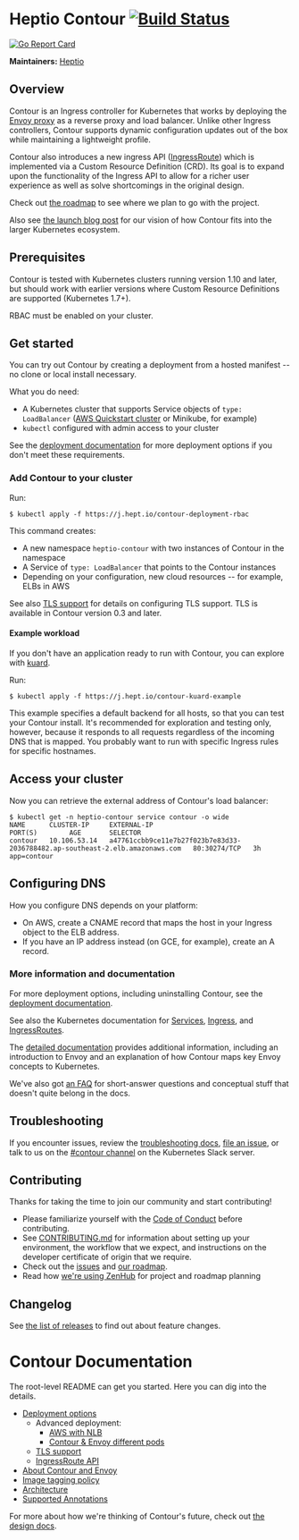 # Heptio Contour [![Build Status][1]][2]

[![Go Report Card][21]][22]

**Maintainers:** [Heptio][0]

## Overview
Contour is an Ingress controller for Kubernetes that works by deploying the [Envoy proxy][13] as a reverse proxy and load balancer. Unlike other Ingress controllers, Contour supports dynamic configuration updates out of the box while maintaining a lightweight profile.

Contour also introduces a new ingress API ([IngressRoute][23]) which is implemented via a Custom Resource Definition (CRD). Its goal is to expand upon the functionality of the Ingress API to allow for a richer user experience as well as solve shortcomings in the original design.

Check out [the roadmap][15] to see where we plan to go with the project.

Also see [the launch blog post][17] for our vision of how Contour fits into the larger Kubernetes ecosystem.

## Prerequisites

Contour is tested with Kubernetes clusters running version 1.10 and later, but should work with earlier versions where Custom Resource Definitions are supported (Kubernetes 1.7+).

RBAC must be enabled on your cluster.

## Get started

You can try out Contour by creating a deployment from a hosted manifest -- no clone or local install necessary.

What you do need:

- A Kubernetes cluster that supports Service objects of `type: LoadBalancer` ([AWS Quickstart cluster][9] or Minikube, for example)
- `kubectl` configured with admin access to your cluster

See the [deployment documentation][10] for more deployment options if you don't meet these requirements.

### Add Contour to your cluster

Run:

```
$ kubectl apply -f https://j.hept.io/contour-deployment-rbac
```

This command creates:

- A new namespace `heptio-contour` with two instances of Contour in the namespace
- A Service of `type: LoadBalancer` that points to the Contour instances
- Depending on your configuration, new cloud resources -- for example, ELBs in AWS

See also [TLS support](docs/tls.md) for details on configuring TLS support. TLS is available in Contour version 0.3 and later.

#### Example workload

If you don't have an application ready to run with Contour, you can explore with [kuard][14].

Run:

```
$ kubectl apply -f https://j.hept.io/contour-kuard-example
```

This example specifies a default backend for all hosts, so that you can test your Contour install. It's recommended for exploration and testing only, however, because it responds to all requests regardless of the incoming DNS that is mapped. You probably want to run with specific Ingress rules for specific hostnames.

## Access your cluster

Now you can retrieve the external address of Contour's load balancer:

```
$ kubectl get -n heptio-contour service contour -o wide
NAME      CLUSTER-IP     EXTERNAL-IP                                                                    PORT(S)        AGE       SELECTOR
contour   10.106.53.14   a47761ccbb9ce11e7b27f023b7e83d33-2036788482.ap-southeast-2.elb.amazonaws.com   80:30274/TCP   3h        app=contour
```

## Configuring DNS

How you configure DNS depends on your platform:

- On AWS, create a CNAME record that maps the host in your Ingress object to the ELB address.
- If you have an IP address instead (on GCE, for example), create an A record.

### More information and documentation

For more deployment options, including uninstalling Contour, see the [deployment documentation][10].

See also the Kubernetes documentation for [Services][11], [Ingress][12], and [IngressRoutes][23].

The [detailed documentation][3] provides additional information, including an introduction to Envoy and an explanation of how Contour maps key Envoy concepts to Kubernetes.

We've also got [an FAQ][18] for short-answer questions and conceptual stuff that doesn't quite belong in the docs.

## Troubleshooting

If you encounter issues, review the [troubleshooting docs][19], [file an issue][4], or talk to us on the [#contour channel][20] on the Kubernetes Slack server.

## Contributing

Thanks for taking the time to join our community and start contributing!

* Please familiarize yourself with the [Code of Conduct][8] before contributing.
* See [CONTRIBUTING.md][5] for information about setting up your environment, the workflow that we expect, and instructions on the developer certificate of origin that we require.
* Check out the [issues][4] and [our roadmap][15].
* Read how [we're using ZenHub][24] for project and roadmap planning

## Changelog

See [the list of releases][6] to find out about feature changes.

[0]: https://github.com/heptio
[1]: https://travis-ci.org/heptio/contour.svg?branch=master
[2]: https://travis-ci.org/heptio/contour
[3]: /docs
[4]: https://github.com/heptio/contour/issues
[5]: /CONTRIBUTING.md
[6]: https://github.com/heptio/contour/releases
[8]: /CODE_OF_CONDUCT.md
[9]: https://aws.amazon.com/quickstart/architecture/heptio-kubernetes/
[10]: /docs/deploy-options.md
[11]: https://kubernetes.io/docs/concepts/services-networking/service/
[12]: https://kubernetes.io/docs/concepts/services-networking/ingress/
[13]: https://www.envoyproxy.io/
[14]: https://github.com/kubernetes-up-and-running/kuard
[15]: /design/roadmap.md
[16]: https://github.com/envoyproxy/envoy/issues/95
[17]: https://blog.heptio.com/making-it-easy-to-use-envoy-as-a-kubernetes-load-balancer-dde82959f171
[18]: /FAQ.md
[19]: /docs/troubleshooting.md
[20]: https://kubernetes.slack.com/messages/contour
[21]: https://goreportcard.com/badge/github.com/heptio/contour
[22]: https://goreportcard.com/report/github.com/heptio/contour
[23]: /docs/ingressroute.md 
[24]: /docs/zenhub.md 
# Contour Documentation

The root-level README can get you started. Here you can dig into the details.

* [Deployment options](deploy-options.md)
  * Advanced deployment: 
    * [AWS with NLB](deploy-aws-nlb.md)
    * [Contour & Envoy different pods](deploy-seperate-pods.md)
  * [TLS support](tls.md)
  * [IngressRoute API](ingressroute.md)
* [About Contour and Envoy](about.md)
* [Image tagging policy](tagging.md)
* [Architecture](architecture.md)
* [Supported Annotations](annotations.md)


For more about how we're thinking of Contour's future, check out [the design docs](../design/).